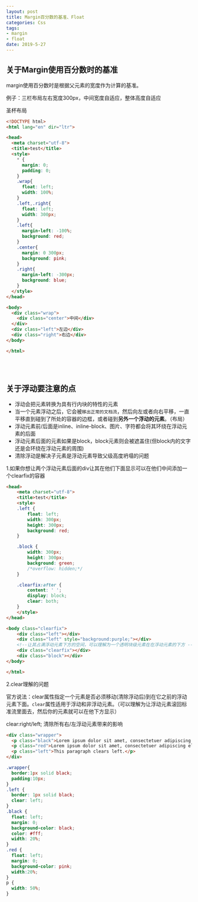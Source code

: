 ```yaml
---
layout: post
title: Margin百分数的基准、Float
categories: Css
tags: 
- margin
- float
date: 2019-5-27
---
```


## 关于Margin使用百分数时的基准

margin使用百分数时是根据父元素的宽度作为计算的基准。

例子：三栏布局左右宽度300px，中间宽度自适应，整体高度自适应

圣杯布局

```html
<!DOCTYPE html>
<html lang="en" dir="ltr">

<head>
  <meta charset="utf-8">
  <title>test</title>
  <style>
    * {
      margin: 0;
      padding: 0;
    }
    .wrap{
      float: left;
      width: 100%;
    }
    .left,.right{
      float: left;
      width: 300px;
    }
    .left{
      margin-left: -100%;
      background: red;
    }
    .center{
      margin: 0 300px;
      background: pink;
    }
    .right{
      margin-left: -300px;
      background: blue;
    }
  </style>
</head>

<body>
  <div class="wrap">
    <div class="center">中间</div>
  </div>
  <div class="left">左边</div>
  <div class="right">右边</div>
</body>

</html>
```

<br>

<br>

## 关于浮动要注意的点

- 浮动会把元素转换为具有行内块的特性的元素
- 当一个元素浮动之后，它会被`移出正常的文档流`，然后向左或者向右平移，一直平移直到碰到了所处的容器的边框，或者碰到**另外一个浮动的元素**。（布局）
- 浮动元素前/后面是inline、inline-block、图片、字符都会将其环绕在浮动元素的后面
- 浮动元素后面的元素如果是block，block元素则会被遮盖住(但block内的文字还是会环绕在浮动元素的周围)
- 清除浮动是解决子元素是浮动元素导致父级高度坍塌的问题

1.如果你想让两个浮动元素后面的div让其在他们下面显示可以在他们中间添加一个clearfix的容器

```html
<head>
    <meta charset="utf-8">
    <title>test</title>
    <style>
    .left {
        float: left;
        width: 300px;
        height: 300px;
        background: red;
    }

    .block {
        width: 300px;
        height: 300px;
        background: green;
        /*overflow: hidden;*/
    }

    .clearfix:after {
        content: ' ';
        display: block;
        clear: both;
    }
    </style>
</head>

<body class="clearfix">
    <div class="left"></div>
    <div class="left" style="background:purple;"></div>
    <!--让其占满浮动元素下方的空间，可以理解为一个透明块级元素在在浮动元素的下方 -->
    <div class="clearfix"></div>
    <div class="block"></div>
</body>

</html>
```

2.clear理解的问题

官方说法：clear属性指定一个元素是否必须移动(清除浮动后)到在它之前的浮动元素下面。`clear`属性适用于浮动和非浮动元素。（可以理解为让浮动元素滚回标准流里面去，然后你的元素就可以在他下方显示）

clear:right/left; 清除所有右/左浮动元素带来的影响

```html
<div class="wrapper">
  <p class="black">Lorem ipsum dolor sit amet, consectetuer adipiscing elit. Phasellus sit amet diam. Duis mattis varius dui. Suspendisse eget dolor.</p>
  <p class="red">Lorem ipsum dolor sit amet, consectetuer adipiscing elit.</p>
  <p class="left">This paragraph clears left.</p>
</div>


```

```css
.wrapper{
  border:1px solid black;
  padding:10px;
}
.left {
  border: 1px solid black;
  clear: left;
}
.black {
  float: left;
  margin: 0;
  background-color: black;
  color: #fff;
  width: 20%;
}
.red {
  float: left;
  margin: 0;
  background-color: pink;
  width:20%;
}
p {
  width: 50%;
}
```

